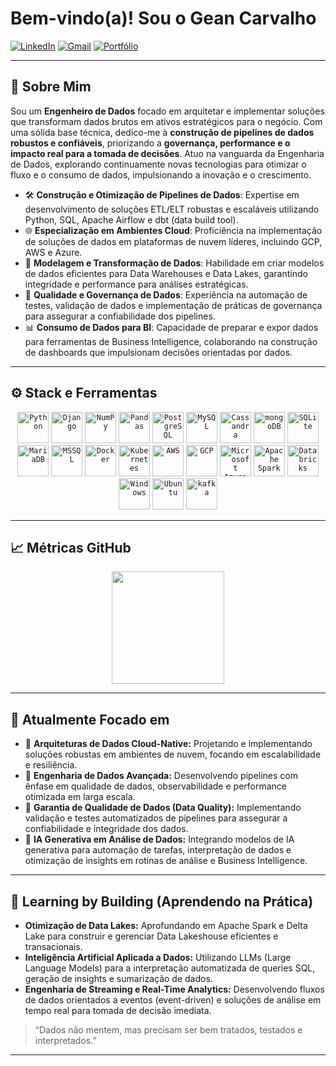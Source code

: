 # Bem-vindo(a)! Sou o Gean Carvalho



[![LinkedIn](https://img.shields.io/badge/LinkedIn-0077B5?style=for-the-badge&logo=linkedin&logoColor=white)](https://www.linkedin.com/in/geancarvalhodados/)
[![Gmail](https://img.shields.io/badge/Gmail-D14836?style=for-the-badge&logo=gmail&logoColor=white)](mailto:gean.dadosbi@gmail.com)
[![Portfólio](https://img.shields.io/badge/Portfólio-Visitar-blue?style=for-the-badge&logo=google-chrome&logoColor=white)]()

---

## 🧠 Sobre Mim

Sou um **Engenheiro de Dados** focado em arquitetar e implementar soluções que transformam dados brutos em ativos estratégicos para o negócio. Com uma sólida base técnica, dedico-me à **construção de pipelines de dados robustos e confiáveis**, priorizando a **governança, performance e o impacto real para a tomada de decisões**. Atuo na vanguarda da Engenharia de Dados, explorando continuamente novas tecnologias para otimizar o fluxo e o consumo de dados, impulsionando a inovação e o crescimento.

-   🛠 **Construção e Otimização de Pipelines de Dados**: Expertise em desenvolvimento de soluções ETL/ELT robustas e escaláveis utilizando Python, SQL, Apache Airflow e dbt (data build tool).
-   🌐 **Especialização em Ambientes Cloud**: Proficiência na implementação de soluções de dados em plataformas de nuvem líderes, incluindo GCP, AWS e Azure.
-   🧠 **Modelagem e Transformação de Dados**: Habilidade em criar modelos de dados eficientes para Data Warehouses e Data Lakes, garantindo integridade e performance para análises estratégicas.
-   🧪 **Qualidade e Governança de Dados**: Experiência na automação de testes, validação de dados e implementação de práticas de governança para assegurar a confiabilidade dos pipelines.
-   📊 **Consumo de Dados para BI**: Capacidade de preparar e expor dados para ferramentas de Business Intelligence, colaborando na construção de dashboards que impulsionam decisões orientadas por dados.

---

## ⚙ Stack e Ferramentas

<div align="center">
	<code><img width="50" src="https://raw.githubusercontent.com/marwin1991/profile-technology-icons/refs/heads/main/icons/python.png" alt="Python" title="Python"/></code>
	<code><img width="50" src="https://raw.githubusercontent.com/marwin1991/profile-technology-icons/refs/heads/main/icons/django.png" alt="Django" title="Django"/></code>
	<code><img width="50" src="https://raw.githubusercontent.com/marwin1991/profile-technology-icons/refs/heads/main/icons/numpy.png" alt="NumPy" title="NumPy"/></code>
	<code><img width="50" src="https://raw.githubusercontent.com/marwin1991/profile-technology-icons/refs/heads/main/icons/pandas.png" alt="Pandas" title="Pandas"/></code>
	<code><img width="50" src="https://raw.githubusercontent.com/marwin1991/profile-technology-icons/refs/heads/main/icons/postgresql.png" alt="PostgreSQL" title="PostgreSQL"/></code>
	<code><img width="50" src="https://raw.githubusercontent.com/marwin1991/profile-technology-icons/refs/heads/main/icons/mysql.png" alt="MySQL" title="MySQL"/></code>
	<code><img width="50" src="https://raw.githubusercontent.com/marwin1991/profile-technology-icons/refs/heads/main/icons/cassandra.png" alt="Cassandra" title="Cassandra"/></code>
	<code><img width="50" src="https://raw.githubusercontent.com/marwin1991/profile-technology-icons/refs/heads/main/icons/mongodb.png" alt="mongoDB" title="mongoDB"/></code>
	<code><img width="50" src="https://raw.githubusercontent.com/marwin1991/profile-technology-icons/refs/heads/main/icons/sqlite.png" alt="SQLite" title="SQLite"/></code>
	<code><img width="50" src="https://raw.githubusercontent.com/marwin1991/profile-technology-icons/refs/heads/main/icons/mariadb.png" alt="MariaDB" title="MariaDB"/></code>
	<code><img width="50" src="https://raw.githubusercontent.com/marwin1991/profile-technology-icons/refs/heads/main/icons/mssql.png" alt="MSSQL" title="MSSQL"/></code>
	<code><img width="50" src="https://raw.githubusercontent.com/marwin1991/profile-technology-icons/refs/heads/main/icons/docker.png" alt="Docker" title="Docker"/></code>
	<code><img width="50" src="https://raw.githubusercontent.com/marwin1991/profile-technology-icons/refs/heads/main/icons/kubernetes.png" alt="Kubernetes" title="Kubernetes"/></code>
	<code><img width="50" src="https://raw.githubusercontent.com/marwin1991/profile-technology-icons/refs/heads/main/icons/aws.png" alt="AWS" title="AWS"/></code>
	<code><img width="50" src="https://raw.githubusercontent.com/marwin1991/profile-technology-icons/refs/heads/main/icons/gcp.png" alt="GCP" title="GCP"/></code>
	<code><img width="50" src="https://raw.githubusercontent.com/marwin1991/profile-technology-icons/refs/heads/main/icons/microsoft_azure.png" alt="Microsoft Azure" title="Microsoft Azure"/></code>
	<code><img width="50" src="https://raw.githubusercontent.com/marwin1991/profile-technology-icons/refs/heads/main/icons/apache_spark.png" alt="Apache Spark" title="Apache Spark"/></code>
	<code><img width="50" src="https://raw.githubusercontent.com/marwin1991/profile-technology-icons/refs/heads/main/icons/databricks.png" alt="Databricks" title="Databricks"/></code>
	<code><img width="50" src="https://raw.githubusercontent.com/marwin1991/profile-technology-icons/refs/heads/main/icons/windows.png" alt="Windows" title="Windows"/></code>
	<code><img width="50" src="https://raw.githubusercontent.com/marwin1991/profile-technology-icons/refs/heads/main/icons/ubuntu.png" alt="Ubuntu" title="Ubuntu"/></code>
	<code><img width="50" src="https://raw.githubusercontent.com/marwin1991/profile-technology-icons/refs/heads/main/icons/kafka.png" alt="kafka" title="kafka"/></code>
</div>

---

<!--## 📊 Projetos em Destaque

| Projeto | Descrição | Tecnologias |
|--------|-----------|--------------|
| [Data-Pipeline-ETL](https://github.com/SEU-USUARIO/Data-Pipeline-ETL) | Pipeline completo (Ingestão → Transformação → Armazenamento) | Python, Pandas, Airflow, GCP |
| [Análise COVID-BR](https://github.com/SEU-USUARIO/analise-covid-br) | Análise exploratória + dashboard com dados oficiais de COVID-19 | Python, Plotly, Streamlit |
| [Web Scraping Financeiro](https://github.com/SEU-USUARIO/scraping-financas) | Coleta de dados de finanças públicas + análise orçamentária | BeautifulSoup, Pandas, SQL |

--- -->

## 📈 Métricas GitHub

<div align="center">
  <img height="180em" src="https://github-readme-stats.vercel.app/api?username=GCarvalhoDados&show_icons=true&theme=radical"/>
</div>

---

## 🚀 Atualmente Focado em

-   🔁 **Arquiteturas de Dados Cloud-Native:** Projetando e implementando soluções robustas em ambientes de nuvem, focando em escalabilidade e resiliência.
-   🧬 **Engenharia de Dados Avançada:** Desenvolvendo pipelines com ênfase em qualidade de dados, observabilidade e performance otimizada em larga escala.
-   📐 **Garantia de Qualidade de Dados (Data Quality):** Implementando validação e testes automatizados de pipelines para assegurar a confiabilidade e integridade dos dados.
-   🧠 **IA Generativa em Análise de Dados:** Integrando modelos de IA generativa para automação de tarefas, interpretação de dados e otimização de insights em rotinas de análise e Business Intelligence.

---

## 🧩 Learning by Building (Aprendendo na Prática)

-   **Otimização de Data Lakes:** Aprofundando em Apache Spark e Delta Lake para construir e gerenciar Data Lakeshouse eficientes e transacionais.
-   **Inteligência Artificial Aplicada a Dados:** Utilizando LLMs (Large Language Models) para a interpretação automatizada de queries SQL, geração de insights e sumarização de dados.
-   **Engenharia de Streaming e Real-Time Analytics:** Desenvolvendo fluxos de dados orientados a eventos (event-driven) e soluções de análise em tempo real para tomada de decisão imediata.

> “Dados não mentem, mas precisam ser bem tratados, testados e interpretados.”

---








  
